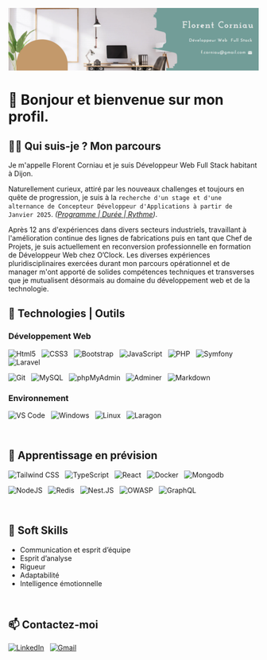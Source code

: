 ![COVER](https://github.com/FlorentCorniau/FlorentCorniau/blob/main/img/Florent_Corniau.png)

# 👋 Bonjour et bienvenue sur mon profil. 

## 🧑‍💼 Qui suis-je ? Mon parcours

Je m'appelle Florent Corniau et je suis Développeur Web Full Stack habitant à Dijon.

Naturellement curieux, attiré par les nouveaux challenges et toujours en quête de progression, je suis à la `recherche d'un stage et d'une alternance de Concepteur Développeur d'Applications à partir de Janvier 2025`.
*([Programme | Durée | Rythme](https://hub.oclock.io/alternance-cda-pro))*.

Après 12 ans d'expériences dans divers secteurs industriels, travaillant à l'amélioration continue des lignes de fabrications puis en tant que Chef de Projets, je suis actuellement en reconversion professionnelle en formation de Développeur Web chez O’Clock. Les diverses expériences pluridisciplinaires exercées durant mon parcours opérationnel et de manager m'ont apporté de solides compétences techniques et transverses que je mutualisent désormais au domaine du développement web et de la technologie.

## 💾 Technologies | Outils
### Développement Web

  <p align="left">
    <img src="https://img.shields.io/badge/Html5-353a45?logo=Html5" alt="Html5" title="Html5" height="25">
    &nbsp;
    <img src="https://img.shields.io/badge/CSS3-353a45?logo=CSS3&logoColor=1572B6" alt="CSS3" title="CSS3" height="25">
    &nbsp;
    <img src="https://img.shields.io/badge/Bootstrap-353a45?logo=Bootstrap" alt="Bootstrap" title="Bootstrap" height="25">
    &nbsp;
    <img src="https://img.shields.io/badge/JavaScript-353a45?logo=JavaScript" alt="JavaScript" title="JavaScript" height="25">
    &nbsp;
    <img src="https://img.shields.io/badge/PHP-353a45?logo=PHP" alt="PHP" title="PHP" height="25">
    &nbsp;
    <img src="https://img.shields.io/badge/Symfony-353a45?logo=Symfony" alt="Symfony" title="Symfony" height="25">
    &nbsp;
    <img src="https://img.shields.io/badge/Laravel-353a45?logo=Laravel" alt="Laravel" title="Laravel" height="25">
    &nbsp;
  </p>

  <p align="left">
    <img src="https://img.shields.io/badge/Git-353a45?logo=Git" alt="Git" title="Git" height="25">
    &nbsp;
    <img src="https://img.shields.io/badge/MySQL-353a45?logo=mysql" alt="MySQL" title="MySQL" height="25">
    &nbsp;
    <img src="https://img.shields.io/badge/phpMyAdmin-353a45?logo=phpMyAdmin" alt="phpMyAdmin" title="phpMyAdmin" height="25">
    &nbsp;
    <img src="https://img.shields.io/badge/Adminer-353a45?logo=adminer&logoColor=black" alt="Adminer" title="Adminer" height="25">
    &nbsp;
    <img src="https://img.shields.io/badge/Markdown-353a45?logo=Markdown" alt="Markdown" title="Markdown" height="25">
    &nbsp;
  </p>
 
### Environnement
 <p align="left">
    <img src="https://img.shields.io/badge/Visual_Studio_Code-353a45?logo=visual%20studio%20code&logoColor=blue" alt="VS Code" title="VS Code" height="25">
    &nbsp;
    <img src="https://img.shields.io/badge/Windows-353a45?logo=Windows&logoColor=blue" alt="Windows" title="Windows" height="25">
    &nbsp;
    <img src="https://img.shields.io/badge/Linux-353a45?logo=Linux" alt="Linux" title="Linux" height="25">
    &nbsp;
    <img src="https://img.shields.io/badge/Laragon-353a45?logo=Laragon" alt="Laragon" title="Laragon" height="25">
    &nbsp;
  </p>
  </br>

## 🌱 Apprentissage en prévision
  <p align="left">
    <img src="https://img.shields.io/badge/Tailwind CSS-353a45?logo=Tailwindcss" alt="Tailwind CSS" title="Tailwind CSS" height="25">
    &nbsp; 
    <img src="https://img.shields.io/badge/TypeScript-353a45?logo=TypeScript " alt="TypeScript " title="TypeScript " height="25">
    &nbsp;
    <img src="https://img.shields.io/badge/React-353a45?logo=React" alt="React" title="React" height="25">
    &nbsp;
    <img src="https://img.shields.io/badge/Docker-353a45?logo=Docker" alt="Docker" title="Docker" height="25">
    &nbsp;
    <img src="https://img.shields.io/badge/Mongodb-353a45?logo=Mongodb" alt="Mongodb" title="Mongodb" height="25">
    &nbsp;
  </p>
    <p align="left">
    <img src="https://img.shields.io/badge/Node.JS-353a45?logo=Node.JS" alt="NodeJS" title="NodeJS" height="25">
    &nbsp;
    <img src="https://img.shields.io/badge/Redis-353a45?logo=Redis" alt="Redis" title="Redis" height="25">
    &nbsp;
    <img src="https://img.shields.io/badge/Nest.JS-353a45?logo=Nestjs&logoColor=red" alt="Nest.JS" title="Nest.JS" height="25">
    &nbsp;
    <img src="https://img.shields.io/badge/Owasp-353a45?logo=OWASP&logoColor=857db5" alt="OWASP" title="OWASP" height="25">
    &nbsp;
    <img src="https://img.shields.io/badge/GraphQL-353a45?logo=GraphQL&logoColor=DE33A6" alt="GraphQL" title="GraphQL" height="25">
    &nbsp;  
  </p>
  </br>

## 🧠 Soft Skills
- Communication et esprit d’équipe
- Esprit d’analyse
- Rigueur
- Adaptabilité
- Intelligence émotionnelle
</br>

## 📫 Contactez-moi

  <p align="left">
    <a href="https://www.linkedin.com/in/florent-corniau/"> <img src="https://img.shields.io/badge/LinkedIn-blue?logo=LinkedIn" alt="LinkedIn" title="LinkedIn" height="25"></a>
    &nbsp;
     <a href="mailto:f.corniau@gmail.com"><img src="https://img.shields.io/badge/Gmail-white?logo=Gmail" alt="Gmail" title="Gmail" height="25"></a>
  </p>

<!--
**FlorentCorniau/FlorentCorniau** is a ✨ _special_ ✨ repository because its `README.md` (this file) appears on your GitHub profile.
https://icons8.com/icon/tzQnYsj2vAdh/symfony-is-a-php-web-application-framework
Here are some ideas to get you started:

- 🔭 I’m currently working on ...
- 🌱 I’m currently learning ...
- 👯 I’m looking to collaborate on ...
- 🤔 I’m looking for help with ...
- 💬 Ask me about ...
- 📫 How to reach me: ...
- 😄 Pronouns: ...
- ⚡ Fun fact: ...
-->
